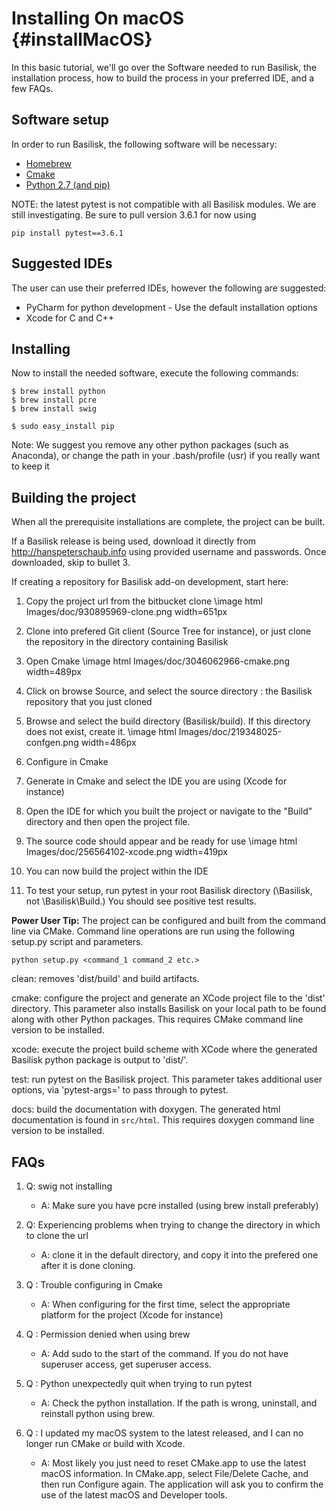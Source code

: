 # Installing On macOS {#installMacOS}

In this basic tutorial, we'll go over the Software needed to run Basilisk, the installation process, how to build the process in your preferred IDE, and a few FAQs.

## Software setup

In order to run Basilisk, the following software will be necessary:

* [Homebrew](http://brew.sh/)
* [Cmake](https://cmake.org/)
* [Python 2.7 (and pip)](https://www.python.org/downloads/mac-osx/)

NOTE: the latest pytest is not compatible with all Basilisk modules. We are still investigating.  Be sure to pull version 3.6.1 for now using

`pip install pytest==3.6.1`


## Suggested IDEs

The user can use their preferred IDEs, however the following are suggested:

* PyCharm for python development - Use the default installation options
* Xcode for C and C++

## Installing

Now to install the needed software, execute the following commands:

```
$ brew install python
$ brew install pcre
$ brew install swig
```

```
$ sudo easy_install pip
```

Note:
We suggest you remove any other python packages (such as Anaconda), or change the path in your .bash/profile (usr) if you really want to keep it

## Building the project

When all the prerequisite installations are complete, the project can be built.

If a Basilisk release is being used, download it directly from http://hanspeterschaub.info using provided username and passwords. Once downloaded, skip to bullet 3.

If creating a repository for Basilisk add-on development, start here:

1. Copy the project url from the bitbucket clone
\image html Images/doc/930895969-clone.png width=651px

2. Clone into prefered Git client (Source Tree for instance), or just clone the repository in the directory containing Basilisk

3. Open Cmake
\image html Images/doc/3046062966-cmake.png width=489px

4. Click on browse Source, and select the source directory : the Basilisk repository that you just cloned

5. Browse and select the build directory (Basilisk/build). If this directory does not exist, create it.
\image html Images/doc/219348025-confgen.png width=486px

6. Configure in Cmake

7. Generate in Cmake and select the IDE you are using (Xcode for instance)

8. Open the IDE for which you built the project or navigate to the "Build" directory and then open the project file.

9. The source code should appear and be ready for use
\image html Images/doc/256564102-xcode.png width=419px

10. You can now build the project within the IDE

11. To test your setup, run pytest in your root Basilisk directory (\Basilisk, not \Basilisk\Build.) You should see positive test results.

**Power User Tip:**  The project can be configured and built from the command line via CMake.  Command line operations are run using the following setup.py script and parameters.
~~~~~~~
python setup.py <command_1 command_2 etc.>
~~~~~~~
clean: removes 'dist/build' and build artifacts.

cmake: configure the project and generate an XCode project file to the 'dist' directory. This parameter also installs Basilisk on your local path to be found along with other Python packages. This requires CMake command line version to be installed.

xcode: execute the project build scheme with XCode where the generated Basilisk python package is output to 'dist/'.

test: run pytest on the Basilisk project. This parameter takes additional user options, via 'pytest-args=' to pass through to pytest.

docs: build the documentation with doxygen. The generated html documentation is found in `src/html`. This requires doxygen command line version to be installed.

## FAQs

1. Q: swig not installing

    * A: Make sure you have pcre installed (using brew install preferably)

2. Q: Experiencing problems when trying to change the directory in which to clone the url

    * A: clone it in the default directory, and copy it into the prefered one after it is done cloning.

3. Q : Trouble configuring in Cmake

    * A: When configuring for the first time, select the appropriate platform for the project (Xcode for instance)

4. Q : Permission denied when using brew

    * A: Add sudo to the start of the command. If you do not have superuser access, get superuser access.

5. Q : Python unexpectedly quit when trying to run pytest

    * A: Check the python installation. If the path is wrong, uninstall, and reinstall python using brew.

6. Q : I updated my macOS system to the latest released, and I can no longer run CMake or build with Xcode.

    * A: Most likely you just need to reset CMake.app to use the latest macOS information. In CMake.app, select File/Delete Cache, and then run Configure again.  The application will ask you to confirm the use of the latest macOS and Developer tools.  

